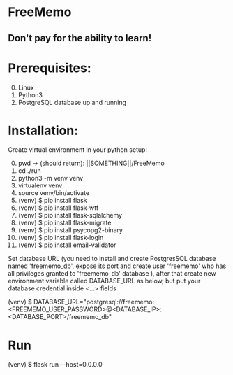 # FreeMemo

## Don't pay for the ability to learn!

# Prerequisites:
0. Linux
1. Python3
2. PostgreSQL database up and running


# Installation:
Create virtual environment in your python setup:

0. pwd -> (should return): ||SOMETHING||/FreeMemo  
1. cd ./run
2. python3 -m venv venv
3. virtualenv venv
4. source venv/bin/activate
5. (venv) $ pip install flask
6. (venv) $ pip install flask-wtf
7. (venv) $ pip install flask-sqlalchemy
8. (venv) $ pip install flask-migrate
9. (venv) $ pip install psycopg2-binary
10. (venv) $ pip install flask-login
11. (venv) $ pip install email-validator

Set database URL (you need to install and create PostgresSQL database named 'freememo_db', expose its port and create user 'freememo' who has all privileges granted to 'freememo_db' database ), after that create new environment variable called DATABASE_URL as below, but put your database credential inside <...> fields

(venv) $ DATABASE_URL="postgresql://freememo:<FREEMEMO_USER_PASSWORD>@<DATABASE_IP>:<DATABASE_PORT>/freememo_db"

# Run
(venv) $ flask run --host=0.0.0.0
